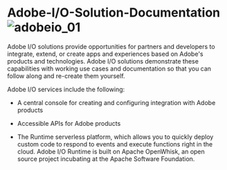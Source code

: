 # Adobe-I/O-Solution-Documentation          ![adobeio_01](https://user-images.githubusercontent.com/29133525/33696237-7ffe6b20-dabe-11e7-81dd-d87430eeec22.jpg)




Adobe I/O solutions provide opportunities for partners and developers to integrate, extend, or create apps and experiences based on Adobe's products and technologies. Adobe I/O solutions demonstrate these capabilities with working use cases and documentation so that you can follow along and re-create them yourself.  

Adobe I/O services include the following:

* A central console for creating and configuring integration with Adobe products

* Accessible APIs for Adobe products

* The Runtime serverless platform, which allows you to quickly deploy custom code to respond to events and execute functions right in the cloud. Adobe I/O Runtime is built on Apache OpenWhisk, an open source project incubating at the Apache Software Foundation.



